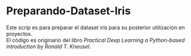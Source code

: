 # Preparando-Dataset-Iris
Este scrip es para preparar el dataset iris para su posterior utilización en proyectos.  
El código es originario del libro *Practical Deep Learning a Python-based introduction by Ronald T. Kneusel*.
